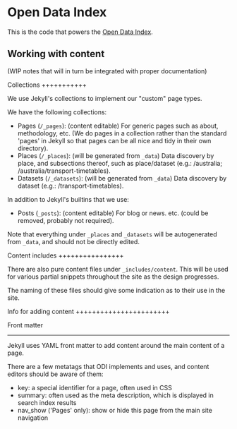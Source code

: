 Open Data Index
===============

This is the code that powers the [Open Data Index](http://index.okfn.org/).


Working with content
--------------------

(WIP notes that will in turn be integrated with proper documentation)

Collections
+++++++++++

We use Jekyll's collections to implement our "custom" page types. 

We have the following collections:

* Pages (`/_pages`): (content editable) For generic pages such as about, methodology, etc. (We do pages in a collection rather than the standard 'pages' in Jekyll so that pages can be all nice and tidy in their own directory).
* Places (`/_places`): (will be generated from `_data`) Data discovery by place, and subsections thereof, such as place/dataset (e.g.: /australia; /australia/transport-timetables).
* Datasets (`/_datasets`): (will be generated from `_data`) Data discovery by dataset (e.g.: /transport-timetables).

In addition to Jekyll's builtins that we use:

* Posts (`_posts`): (content editable) For blog or news. etc. (could be removed, probably not required).

Note that everything under `_places` and `_datasets` will be autogenerated from `_data`, and should not be directly edited.

Content includes
++++++++++++++++

There are also pure content files under `_includes/content`. This will be used for various partial snippets throughout the site as the design progresses.

The naming of these files should give some indication as to their use in the site. 

Info for adding content
+++++++++++++++++++++++

Front matter
____________

Jekyll uses YAML front matter to add content around the main content of a page.

There are a few metatags that ODI implements and uses, and content editors should be aware of them:

* key: a special identifier for a page, often used in CSS
* summary: often used as the meta description, which is displayed in search index results
* nav_show ('Pages' only): show or hide this page from the main site navigation
